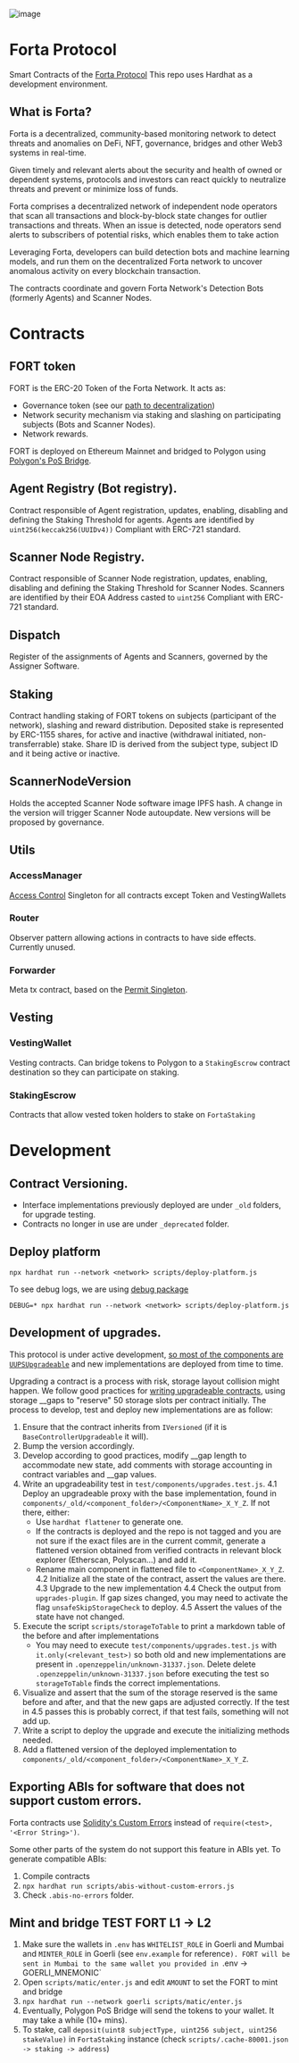 ![image](https://user-images.githubusercontent.com/2632384/162202240-f42f201a-7871-442d-af51-9e5e8b5ddbe4.png)

# Forta Protocol

Smart Contracts of the [Forta Protocol](https://forta.org/)
This repo uses Hardhat as a development environment.

## What is Forta?

Forta is a decentralized, community-based monitoring network to detect threats and anomalies on DeFi, NFT, governance, bridges and other Web3 systems in real-time.

Given timely and relevant alerts about the security and health of owned or dependent systems, protocols and investors can react quickly to neutralize threats and prevent or minimize loss of funds.

Forta comprises a decentralized network of independent node operators that scan all transactions and block-by-block state changes for outlier transactions and threats. When an issue is detected, node operators send alerts to subscribers of potential risks, which enables them to take action

Leveraging Forta, developers can build detection bots and machine learning models, and run them on the decentralized Forta network to uncover anomalous activity on every blockchain transaction.

The contracts coordinate and govern Forta Network's Detection Bots (formerly Agents) and Scanner Nodes.

# Contracts

## FORT token

FORT is the ERC-20 Token of the Forta Network. It acts as:
- Governance token (see our [path to decentralization]())
- Network security mechanism via staking and slashing on participating subjects (Bots and Scanner Nodes).
- Network rewards.

FORT is deployed on Ethereum Mainnet and bridged to Polygon using [Polygon's PoS Bridge](https://docs.polygon.technology/docs/develop/ethereum-polygon/pos/getting-started/).

## Agent Registry (Bot registry).

Contract responsible of Agent registration, updates, enabling, disabling and defining the Staking Threshold for agents.
Agents are identified by `uint256(keccak256(UUIDv4))`
Compliant with ERC-721 standard.

## Scanner Node Registry.

Contract responsible of Scanner Node registration, updates, enabling, disabling and defining the Staking Threshold for Scanner Nodes.
Scanners are identified by their EOA Address casted to `uint256`
Compliant with ERC-721 standard.

## Dispatch

Register of the assignments of Agents and Scanners, governed by the Assigner Software.

## Staking

Contract handling staking of FORT tokens on subjects (participant of the network), slashing and reward distribution.
Deposited stake is represented by ERC-1155 shares, for active and inactive (withdrawal initiated, non-transferrable) stake.
Share ID is derived from the subject type, subject ID and it being active or inactive.

## ScannerNodeVersion

Holds the accepted Scanner Node software image IPFS hash. A change in the version will trigger Scanner Node autoupdate. New versions will be proposed by governance.

## Utils

### AccessManager

[Access Control](https://docs.openzeppelin.com/contracts/4.x/api/access#AccessControl) Singleton for all contracts except Token and VestingWallets

### Router

Observer pattern allowing actions in contracts to have side effects. Currently unused.

### Forwarder

Meta tx contract, based on the [Permit Singleton](https://github.com/amxx/permit).

## Vesting

### VestingWallet

Vesting contracts. Can bridge tokens to Polygon to a `StakingEscrow` contract destination so they can participate on staking.

### StakingEscrow

Contracts that allow vested token holders to stake on `FortaStaking`

# Development



## Contract Versioning.

- Interface implementations previously deployed are under `_old` folders, for upgrade testing.
- Contracts no longer in use are under `_deprecated` folder.


## Deploy platform
`npx hardhat run --network <network> scripts/deploy-platform.js`

To see debug logs, we are using [debug package](https://www.npmjs.com/package/debug)

`DEBUG=* npx hardhat run --network <network> scripts/deploy-platform.js`

## Development of upgrades.

This protocol is under active development, [so most of the components are `UUPSUpgradeable`](https://forum.openzeppelin.com/t/uups-proxies-tutorial-solidity-javascript/7786) and new implementations are deployed from time to time.

Upgrading a contract is a process with risk, storage layout collision might happen.
We follow good practices for [writing upgradeable contracts](https://docs.openzeppelin.com/upgrades-plugins/1.x/writing-upgradeable), using storage __gaps to "reserve" 50 storage slots per contract initially.
The process to develop, test and deploy new implementations are as follow:

1. Ensure that the contract inherits from `IVersioned` (if it is `BaseControllerUpgradeable` it will).
2. Bump the version accordingly.
3. Develop according to good practices, modify __gap length to accommodate new state, add comments with storage accounting in contract variables and __gap values.
4. Write an upgradeability test in `test/components/upgrades.test.js`.
4.1 Deploy an upgradeable proxy with the base implementation, found in `components/_old/<component_folder>/<ComponentName>_X_Y_Z`. 
    If not there, either:
    - Use `hardhat flattener` to generate one.
    - If the contracts is deployed and the repo is not tagged and you are not sure if the exact files are in the current commit, generate a flattened version obtained from verified contracts in relevant block explorer (Etherscan, Polyscan...) and add it.
    - Rename main component in flattened file to `<ComponentName>_X_Y_Z`.
4.2 Initialize all the state of the contract, assert the values are there.
4.3 Upgrade to the new implementation
4.4 Check the output from `upgrades-plugin`. If gap sizes changed, you may need to activate the flag `unsafeSkipStorageCheck` to deploy.
4.5 Assert the values of the state have not changed.
5. Execute the script `scripts/storageToTable` to print a markdown table of the before and after implementations 
    - You may need to execute `test/components/upgrades.test.js` with `it.only(<relevant_test>)` so both old and new implementations are present in `.openzeppelin/unknown-31337.json`. Delete delete `.openzeppelin/unknown-31337.json` before executing the test so `storageToTable` finds the correct implementations.
6. Visualize and assert that the sum of the storage reserved is the same before and after, and that the new gaps are adjusted correctly. If the test in 4.5 passes this is probably correct, if that test fails, something will not add up.
7. Write a script to deploy the upgrade and execute the initializing methods needed.
8. Add a flattened version of the deployed implementation to `components/_old/<component_folder>/<ComponentName>_X_Y_Z`.


## Exporting ABIs for software that does not support custom errors.

Forta contracts use [Solidity's Custom Errors](https://blog.soliditylang.org/2021/04/21/custom-errors/) instead of `require(<test>, '<Error String>')`.

Some other parts of the system do not support this feature in ABIs yet. To generate compatible ABIs:

1. Compile contracts
2. `npx hardhat run scripts/abis-without-custom-errors.js`
3. Check `.abis-no-errors` folder.


## Mint and bridge TEST FORT L1 -> L2
1. Make sure the wallets in `.env` has `WHITELIST_ROLE` in Goerli and Mumbai and `MINTER_ROLE` in Goerli (see `env.example` for reference`). FORT will be sent in Mumbai to the same wallet you provided in `.env -> GOERLI_MNEMONIC`
2. Open `scripts/matic/enter.js` and edit `AMOUNT` to set the FORT to mint and bridge
3. `npx hardhat run --network goerli scripts/matic/enter.js`
4. Eventually, Polygon PoS Bridge will send the tokens to your wallet. It may take a while (10+ mins).
5. To stake, call `deposit(uint8 subjectType, uint256 subject, uint256 stakeValue)` in `FortaStaking` instance (check `scripts/.cache-80001.json -> staking -> address`)
